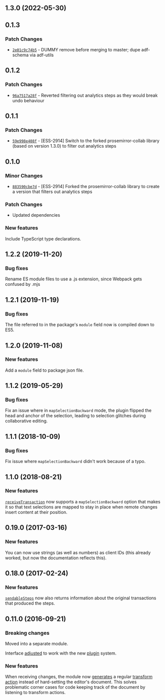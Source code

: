 ## 1.3.0 (2022-05-30)

## 0.1.3

### Patch Changes

- [`2e01c9c74b5`](https://bitbucket.org/atlassian/atlassian-frontend/commits/2e01c9c74b5) - DUMMY remove before merging to master; dupe adf-schema via adf-utils

## 0.1.2

### Patch Changes

- [`96a7517a28f`](https://bitbucket.org/atlassian/atlassian-frontend/commits/96a7517a28f) - Reverted filtering out analytics steps as they would break undo behaviour

## 0.1.1

### Patch Changes

- [`59e998e408f`](https://bitbucket.org/atlassian/atlassian-frontend/commits/59e998e408f) - [ESS-2914] Switch to the forked prosemirror-collab library (based on version 1.3.0) to filter out analytics steps

## 0.1.0

### Minor Changes

- [`883590cbe7d`](https://bitbucket.org/atlassian/atlassian-frontend/commits/883590cbe7d) - [ESS-2914] Forked the prosemirror-collab library to create a version that filters out analytics steps

### Patch Changes

- Updated dependencies

### New features

Include TypeScript type declarations.

## 1.2.2 (2019-11-20)

### Bug fixes

Rename ES module files to use a .js extension, since Webpack gets confused by .mjs

## 1.2.1 (2019-11-19)

### Bug fixes

The file referred to in the package's `module` field now is compiled down to ES5.

## 1.2.0 (2019-11-08)

### New features

Add a `module` field to package json file.

## 1.1.2 (2019-05-29)

### Bug fixes

Fix an issue where in `mapSelectionBackward` mode, the plugin flipped the head and anchor of the selection, leading to selection glitches during collaborative editing.

## 1.1.1 (2018-10-09)

### Bug fixes

Fix issue where `mapSelectionBackward` didn't work because of a typo.

## 1.1.0 (2018-08-21)

### New features

[`receiveTransaction`](https://prosemirror.net/docs/ref/#collab.receiveTransaction) now supports a `mapSelectionBackward` option that makes it so that text selections are mapped to stay in place when remote changes insert content at their position.

## 0.19.0 (2017-03-16)

### New features

You can now use strings (as well as numbers) as client IDs (this already worked, but now the documentation reflects this).

## 0.18.0 (2017-02-24)

### New features

[`sendableSteps`](https://prosemirror.net/docs/ref/version/0.18.0.html#collab.sendableSteps) now also returns information about the original transactions that produced the steps.

## 0.11.0 (2016-09-21)

### Breaking changes

Moved into a separate module.

Interface [adjusted](https://prosemirror.net/docs/ref/version/0.11.0.html#collab) to work with the new
[plugin](https://prosemirror.net/docs/ref/version/0.11.0.html#state.Plugin) system.

### New features

When receiving changes, the module now
[generates](https://prosemirror.net/docs/ref/version/0.11.0.html#collab.receiveAction) a regular
[transform action](https://prosemirror.net/docs/ref/version/0.11.0.html#state.TransformAction) instead of hard-setting
the editor's document. This solves problematic corner cases for code
keeping track of the document by listening to transform actions.
